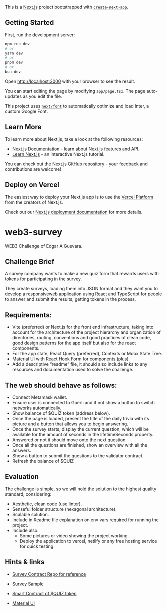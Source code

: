This is a [Next.js](https://nextjs.org/) project bootstrapped with [`create-next-app`](https://github.com/vercel/next.js/tree/canary/packages/create-next-app).

## Getting Started

First, run the development server:

```bash
npm run dev
# or
yarn dev
# or
pnpm dev
# or
bun dev
```

Open [http://localhost:3000](http://localhost:3000) with your browser to see the result.

You can start editing the page by modifying `app/page.tsx`. The page auto-updates as you edit the file.

This project uses [`next/font`](https://nextjs.org/docs/basic-features/font-optimization) to automatically optimize and load Inter, a custom Google Font.

## Learn More

To learn more about Next.js, take a look at the following resources:

- [Next.js Documentation](https://nextjs.org/docs) - learn about Next.js features and API.
- [Learn Next.js](https://nextjs.org/learn) - an interactive Next.js tutorial.

You can check out [the Next.js GitHub repository](https://github.com/vercel/next.js/) - your feedback and contributions are welcome!

## Deploy on Vercel

The easiest way to deploy your Next.js app is to use the [Vercel Platform](https://vercel.com/new?utm_medium=default-template&filter=next.js&utm_source=create-next-app&utm_campaign=create-next-app-readme) from the creators of Next.js.

Check out our [Next.js deployment documentation](https://nextjs.org/docs/deployment) for more details.



# web3-survey
WEB3 Challenge of Edgar A Guevara.

## Challenge Brief
A survey company wants to make a new quiz form that rewards users with tokens for participating
in the survey.

They create surveys, loading them into JSON format and they want you to develop a responsiveweb application using React and TypeScript for people to answer and submit the results, getting tokens in the process.

## Requirements:

* Vite (preferred) or Next.js for the front end infrastructure, taking into account for the architecture of the project hierarchy and organization of directories, routing, conventions and good practices of clean code, good design patterns for the app itself but also for the react components.
* For the app state, React Query (preferred), Contexts or Mobx State Tree.
* Material UI with React Hook Form for components (plus).
* Add a descriptive “readme” file, it should also include links to any resources and
documentation used to solve the challenge.

## The web should behave as follows:

* Connect Metamask wallet.
* Ensure user is connected to Goerli and if not show a button to switch networks
automatically.
* Show balance of $QUIZ token (address below).
* Once the page is loaded, present the title of the daily trivia with its picture and a button that allows you to begin answering.
* Once the survey starts, display the current question, which will be available for the amount of seconds in the lifetimeSeconds property.
* Answered or not it should move onto the next question.
* Once all the questions are finished, show an overview with all the answers.
* Show a button to submit the questions to the validator contract.
* Refresh the balance of $QUIZ

## Evaluation

The challenge is simple, so we will hold the solution to the highest quality standard, considering:

* Aesthetic, clean code (use linter).
* Senseful folder structure (hexagonal architecture).
* Scalable solution.
* Include in Readme file explanation on env vars required for running the project.
* Include also:
    * Some pictures or video showing the project working.
    * Deploy the application to vercel, netlify or any free hosting service for quick testing.

## Hints & links
* [Survey Contract Repo for reference](https://github.com/rather-labs/blockchain-challenge-utils)

* [Survey Sample](https://github.com/rather-labs/blockchain-challenge-utils/blob/main/survey-sample.json)

* [Smart Contract of $QUIZ token](https://goerli.etherscan.io/address/0x437ef217203452317c3c955cf282b1ee5f6aaf72)

* [Material UI](https://mui.com/)